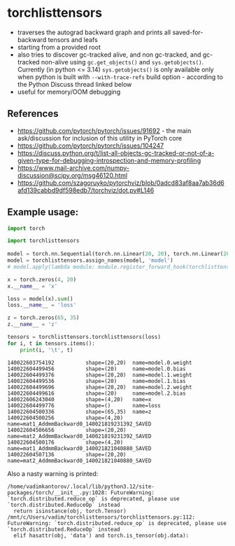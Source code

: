# torchlisttensors
- traverses the autograd backward graph and prints all saved-for-backward tensors and leafs
- starting from a provided root
- also tries to discover gc-tracked alive, and non gc-tracked, and gc-tracked non-alive using `gc.get_objects()` and `sys.getobjects()`. Currently (in python <= 3.14) `sys.getobjects()` is only available only when python is built with `--with-trace-refs` build option - according to the Python Discuss thread linked below
- useful for memory/OOM debugging

## References
- https://github.com/pytorch/pytorch/issues/91692 - the main ask/discussion for inclusion of this utility in PyTorch core
- https://github.com/pytorch/pytorch/issues/104247
- https://discuss.python.org/t/list-all-objects-gc-tracked-or-not-of-a-given-type-for-debugging-introspection-and-memory-profiling
- https://www.mail-archive.com/numpy-discussion@scipy.org/msg46120.html
- https://github.com/szagoruyko/pytorchviz/blob/0adcd83af8aa7ab36d6afd139cabbd9df598edb7/torchviz/dot.py#L146

## Example usage:
```python
import torch

import torchlisttensors
    
model = torch.nn.Sequential(torch.nn.Linear(20, 20), torch.nn.Linear(20, 20), torch.nn.Linear(20, 20))
model = torchlisttensors.assign_names(model, 'model')
# model.apply(lambda module: module.register_forward_hook(torchlisttensors.assign_names_output_hook))

x = torch.zeros(4, 20)
x.__name__ = 'x'

loss = model(x).sum()
loss.__name__ = 'loss'

z = torch.zeros(65, 35)
z.__name__ = 'z'

tensors = torchlisttensors.torchlisttensors(loss)
for i, t in tensors.items():
    print(i, '\t', t)
```

```
140022603754192          shape=(20,20)  name=model.0.weight
140022604499456          shape=(20)     name=model.0.bias
140022604499376          shape=(20,20)  name=model.1.weight
140022604499536          shape=(20)     name=model.1.bias
140022604499696          shape=(20,20)  name=model.2.weight
140022604499616          shape=(20)     name=model.2.bias
140022606243040          shape=(4,20)   name=x
140022604499776          shape=()       name=loss
140022604500336          shape=(65,35)  name=z
140022604500256          shape=(4,20)   name=mat1_AddmmBackward0_140021819231392_SAVED
140022604506656          shape=(20,20)  name=mat2_AddmmBackward0_140021819231392_SAVED
140022604500176          shape=(4,20)   name=mat1_AddmmBackward0_140021821040880_SAVED
140022604507136          shape=(20,20)  name=mat2_AddmmBackward0_140021821040880_SAVED
```

Also a nasty warning is printed:
```
/home/vadimkantorov/.local/lib/python3.12/site-packages/torch/__init__.py:1028: FutureWarning: `torch.distributed.reduce_op` is deprecated, please use `torch.distributed.ReduceOp` instead
  return isinstance(obj, torch.Tensor)
/mnt/c/Users/vadim/torchlisttensors/torchlisttensors.py:112: FutureWarning: `torch.distributed.reduce_op` is deprecated, please use `torch.distributed.ReduceOp` instead
  elif hasattr(obj, 'data') and torch.is_tensor(obj.data):
```
